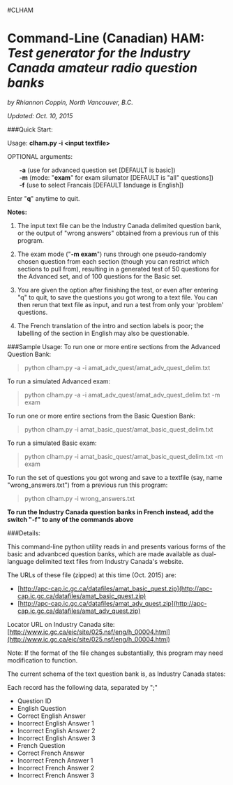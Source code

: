 #CLHAM

**C**ommand-**L**ine (Canadian) **HAM**: *Test generator for the Industry Canada amateur radio question banks*
===

*by Rhiannon Coppin, North Vancouver, B.C.*

*Updated: Oct. 10, 2015*

###Quick Start:

Usage: **clham.py -i &lt;input textfile&gt;**

OPTIONAL arguments:

&nbsp;&nbsp;&nbsp;&nbsp;&nbsp;&nbsp;
**-a** (use for advanced question set [DEFAULT is basic])
<br>&nbsp;&nbsp;&nbsp;&nbsp;&nbsp;&nbsp;
**-m** (mode: "**exam**" for exam silumator [DEFAULT is "all" questions])
<br>&nbsp;&nbsp;&nbsp;&nbsp;&nbsp;&nbsp;
**-f** (use to select Francais [DEFAULT landuage is English])

Enter "**q**" anytime to quit.

**Notes:**

1. The input text file can be the Industry Canada delimited question bank, or the output of "wrong answers" obtained from a previous run of this program.

2. The exam mode ("**-m exam**") runs through one pseudo-randomly chosen question from each section (though you can restrict which sections to pull from), resulting in a generated test of 50 questions for the Advanced set, and of 100 questions for the Basic set.

3. You are given the option after finishing the test, or even after entering "q" to quit, to save the questions you got wrong to a text file. You can then rerun that text file as input, and run a test from only your 'problem' questions.

4. The French translation of the intro and section labels is poor; the labelling of the section in English may also be questionable.

###Sample Usage:
To run one or more entire sections from the Advanced Question Bank:
> python clham.py -a -i amat_adv_quest/amat_adv_quest_delim.txt

To run a simulated Advanced exam:
> python clham.py -a -i amat_adv_quest/amat_adv_quest_delim.txt -m exam

To run one or more entire sections from the Basic Question Bank:
> python clham.py -i amat_basic_quest/amat_basic_quest_delim.txt

To run a simulated Basic exam:
> python clham.py -i amat_basic_quest/amat_basic_quest_delim.txt -m exam

To run the set of questions you got wrong and save to a textfile (say, name "wrong_answers.txt") from a previous run this program:
> python clham.py -i wrong_answers.txt

**To run the Industry Canada question banks in French instead, add the switch "-f" to any of the commands above**

###Details:

This command-line python utility reads in and presents various forms of the basic and advanbced question banks, which are made available as dual-language delimited text files from Industry Canada's website.

The URLs of these file (zipped) at this time (Oct. 2015) are: 
* [http://apc-cap.ic.gc.ca/datafiles/amat_basic_quest.zip](http://apc-cap.ic.gc.ca/datafiles/amat_basic_quest.zip)
* [http://apc-cap.ic.gc.ca/datafiles/amat_adv_quest.zip](http://apc-cap.ic.gc.ca/datafiles/amat_adv_quest.zip)

Locator URL on Industry Canada site: [http://www.ic.gc.ca/eic/site/025.nsf/eng/h_00004.html](http://www.ic.gc.ca/eic/site/025.nsf/eng/h_00004.html)

Note: If the format of the file changes substantially, this program may need modification to function.

The current schema of the text question bank is, as Industry Canada states:

Each record has the following data, separated by ";"

* Question ID
* English Question
* Correct English Answer
* Incorrect English Answer 1
* Incorrect English Answer 2
* Incorrect English Answer 3
* French Question
* Correct French Answer
* Incorrect French Answer 1
* Incorrect French Answer 2
* Incorrect French Answer 3
